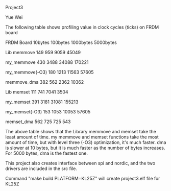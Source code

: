 Project3

Yue Wei


The following table shows profiling value in clock cycles (ticks) on FRDM board

FRDM Board		10bytes		100bytes	1000bytes	5000bytes

Lib memmove		149		959		9059		45049

my_memmove		430		3488		34088		170221

my_memmove(-O3)		180		1213		11563		57605

memmove_dma		382		562		2362		10362

Lib memset		111		741		7041		3504

my_memset		391		3181		31081		155213

my_memset(-O3)		153		1053		10053		57605

memset_dma		562		725		725		543	

The above table shows that the Library memmove and memset take the least amount of time. my memmove and memset functions take the most amount of time, but with level three (-O3) optimization, it's much faster. dma is slower at 10 bytes, but it is much faster as the number of bytes increases. For 5000 bytes, dma is the fastest one.

This project also creates interface between spi and nordic, and the two drivers are included in the src file.

Command "make build PLATFORM=KL25Z" will create project3.elf file for KL25Z

